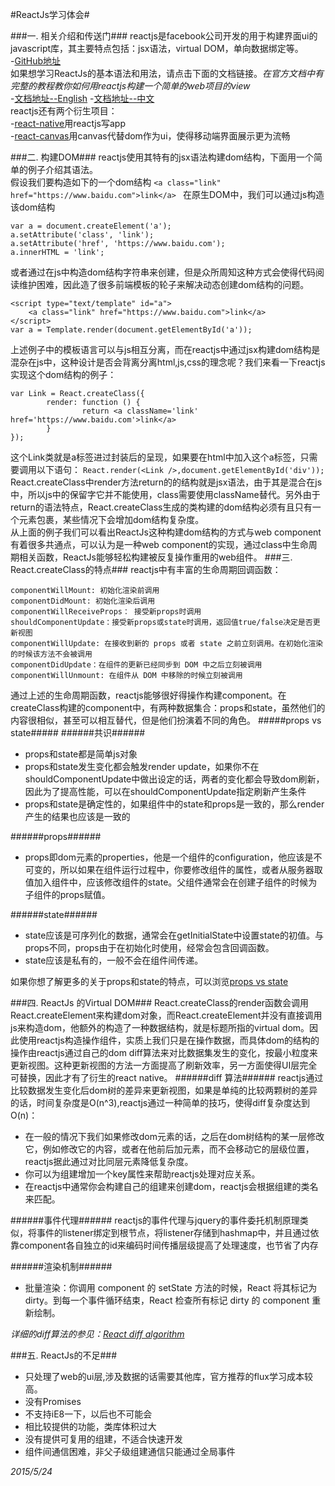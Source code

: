 #ReactJs学习体会#

###一. 相关介绍和传送门###
reactjs是facebook公司开发的用于构建界面ui的javascript库，其主要特点包括：jsx语法，virtual DOM，单向数据绑定等。  
-[GitHub地址](https://github.com/facebook/react)  
如果想学习ReactJs的基本语法和用法，请点击下面的文档链接。*在官方文档中有完整的教程教你如何用reactjs构建一个简单的web项目的view*  
-[文档地址--English](http://facebook.github.io/react/docs/tutorial.html)      	-[文档地址--中文](http://reactjs.cn/react/docs/getting-started.html)  
reactjs还有两个衍生项目：  
-[react-native](https://github.com/facebook/react-native)用reactjs写app  
-[react-canvas](https://github.com/Flipboard/react-canvas)用canvas代替dom作为ui，使得移动端界面展示更为流畅

###二. 构建DOM###
reactjs使用其特有的jsx语法构建dom结构，下面用一个简单的例子介绍其语法。  
假设我们要构造如下的一个dom结构
`<a class="link" href="https://www.baidu.com">link</a>
`
在原生DOM中，我们可以通过js构造该dom结构
```
var a = document.createElement('a');
a.setAttribute('class', 'link');
a.setAttribute('href', 'https://www.baidu.com');
a.innerHTML = 'link';
```
或者通过在js中构造dom结构字符串来创建，但是众所周知这种方式会使得代码阅读维护困难，因此造了很多前端模板的轮子来解决动态创建dom结构的问题。
```
<script type="text/template" id="a">
	<a class="link" href="https://www.baidu.com">link</a>
</script>
var a = Template.render(document.getElementById('a'));
```
上述例子中的模板语言可以与js相互分离，而在reactjs中通过jsx构建dom结构是混杂在js中，这种设计是否会背离分离html,js,css的理念呢？我们来看一下reactjs实现这个dom结构的例子：
```
var Link = React.createClass({
		render: function () {
				return <a className='link' href='https://www.baidu.com'>link</a>
		}
});
```
这个Link类就是a标签进过封装后的呈现，如果要在html中加入这个a标签，只需要调用以下语句：
`React.render(<Link />,document.getElementById('div'));
`
React.createClass中render方法return的的结构就是jsx语法，由于其是混合在js中，所以js中的保留字它并不能使用，class需要使用className替代。另外由于return的语法特点，React.createClass生成的类构建的dom结构必须有且只有一个元素包裹，某些情况下会增加dom结构复杂度。  
从上面的例子我们可以看出ReactJs这种构建dom结构的方式与web component有着很多共通点，可以认为是一种web component的实现，通过class中生命周期相关函数，ReactJs能够轻松构建被反复操作重用的web组件。
###三. React.createClass的特点###
reactjs中有丰富的生命周期回调函数：
```
componentWillMount: 初始化渲染前调用
componentDidMount: 初始化渲染后调用
componentWillReceiveProps： 接受新props时调用
shouldComponentUpdate：接受新props或state时调用，返回值true/false决定是否更新视图
componentWillUpdate: 在接收到新的 props 或者 state 之前立刻调用。在初始化渲染的时候该方法不会被调用
componentDidUpdate：在组件的更新已经同步到 DOM 中之后立刻被调用
componentWillUnmount: 在组件从 DOM 中移除的时候立刻被调用
```
通过上述的生命周期函数，reactjs能够很好得操作构建component。在createClass构建的component中，有两种数据集合：props和state，虽然他们的内容很相似，甚至可以相互替代，但是他们扮演着不同的角色。
#####props vs state#####
######共识######
* props和state都是简单js对象
* props和state发生变化都会触发render update，如果你不在shouldComponentUpdate中做出设定的话，两者的变化都会导致dom刷新，因此为了提高性能，可以在shouldComponentUpdate指定刷新产生条件
* props和state是确定性的，如果组件中的state和props是一致的，那么render产生的结果也应该是一致的

######props######
* props即dom元素的properties，他是一个组件的configuration，他应该是不可变的，所以如果在组件运行过程中，你要修改组件的属性，或者从服务器取值加入组件中，应该修改组件的state。父组件通常会在创建子组件的时候为子组件的props赋值。

######state######
* state应该是可序列化的数据，通常会在getInitialState中设置state的初值。与props不同，props由于在初始化时使用，经常会包含回调函数。
* state应该是私有的，一般不会在组件间传递。

如果你想了解更多的关于props和state的特点，可以浏览[props vs state](https://github.com/uberVU/react-guide/blob/master/props-vs-state.md)

###四. ReactJs 的Virtual DOM###
React.createClass的render函数会调用React.createElement来构建dom对象，而React.createElement并没有直接调用js来构造dom，他额外的构造了一种数据结构，就是标题所指的virtual dom。因此使用reactjs构造操作组件，实质上我们只是在操作数据，而具体dom的结构的操作由reactjs通过自己的dom diff算法来对比数据集发生的变化，按最小粒度来更新视图。这种更新视图的方法一方面提高了刷新效率，另一方面使得UI层完全可替换，因此才有了衍生的react native。
######diff 算法######
reactjs通过比较数据发生变化后dom树的差异来更新视图，如果是单纯的比较两颗树的差异的话，时间复杂度是O(n^3),reactjs通过一种简单的技巧，使得diff复杂度达到O(n)：

* 在一般的情况下我们如果修改dom元素的话，之后在dom树结构的某一层修改它，例如修改它的内容，或者在他前后加元素，而不会移动它的层级位置，reactjs据此通过对比同层元素降低复杂度。
* 你可以为组建增加一个key属性来帮助reactjs处理对应关系。
* 在reactjs中通常你会构建自己的组建来创建dom，reactjs会根据组建的类名来匹配。

######事件代理######
reactjs的事件代理与jquery的事件委托机制原理类似，将事件的listener绑定到根节点，将listener存储到hashmap中，并且通过依靠component各自独立的id来编码时间传播层级提高了处理速度，也节省了内存

######渲染机制######
* 批量渲染：你调用 component 的 setState 方法的时候，React 将其标记为 dirty。到每一个事件循环结束，React 检查所有标记 dirty 的 component 重新绘制。

*详细的diff算法的参见：[React diff algorithm](http://calendar.perfplanet.com/2013/diff/)*

###五. ReactJs的不足###
* 只处理了web的ui层,涉及数据的话需要其他库，官方推荐的flux学习成本较高。
* 没有Promises
* 不支持iE8一下，以后也不可能会
* 相比较提供的功能，类库体积过大
* 没有提供可复用的组建，不适合快速开发
* 组件间通信困难，非父子级组建通信只能通过全局事件

*2015/5/24*